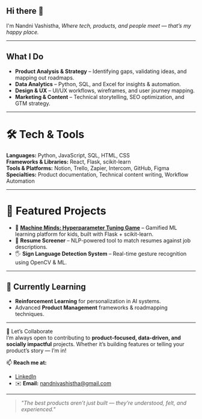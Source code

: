 ## Hi there 👋

I'm Nandni Vashistha, *Where tech, products, and people meet — that’s my happy place.* 

---

## What I Do  

- **Product Analysis & Strategy** – Identifying gaps, validating ideas, and mapping out roadmaps.  
- **Data Analytics** – Python, SQL, and Excel for insights & automation.  
- **Design & UX** – UI/UX workflows, wireframes, and user journey mapping.  
- **Marketing & Content** – Technical storytelling, SEO optimization, and GTM strategy.  

---

# 🛠 Tech & Tools  

**Languages:** Python, JavaScript, SQL, HTML, CSS  
**Frameworks & Libraries:** React, Flask, scikit-learn  
**Tools & Platforms:** Notion, Trello, Zapier, Intercom, GitHub, Figma  
**Specialties:** Product documentation, Technical content writing, Workflow Automation  

---

# 📂 Featured Projects  

- 🎯 **[Machine Minds: Hyperparameter Tuning Game](https://github.com/yourusername/machine-minds)** – Gamified ML learning platform for kids, built with Flask + scikit-learn.  
- 📄 **Resume Screener** – NLP-powered tool to match resumes against job descriptions.  
- 🖐 **Sign Language Detection System** – Real-time gesture recognition using OpenCV & ML.  

---

## 🌱 Currently Learning  

- **Reinforcement Learning** for personalization in AI systems.  
- Advanced **Product Management** frameworks & roadmapping techniques.  

---

🤝 Let’s Collaborate  
I’m always open to contributing to **product-focused, data-driven, and socially impactful** projects. Whether it’s building features or telling your product’s story — I’m in!  

📫 **Reach me at:**  
- [LinkedIn](https://www.linkedin.com/in/nandnivashistha/)  
- ✉️ **Email:** nandnivashistha@gmail.com
---

> *"The best products aren’t just built — they’re understood, felt, and experienced."*  
